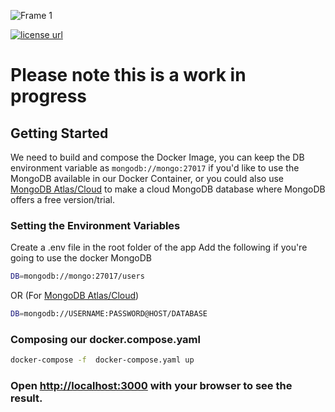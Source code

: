 ![Frame 1](https://user-images.githubusercontent.com/34681035/229315306-eea7671f-6592-4f9f-8934-a08106156e41.png)

  <a href="https://github.com/bo3ouf/nextflix-ts/blob/main/LICENSE">
    <img alt="license url" src="https://img.shields.io/badge/license%20-MIT-1C1E26?style=for-the-badge&labelColor=1C1E26&color=99EDC3"/>
  </a>
  
# Please note this is a work in progress

## Getting Started

We need to build and compose the Docker Image, you can keep the DB environment variable as `mongodb://mongo:27017` if you'd like to use the MongoDB available in our Docker Container, or you could also use [MongoDB Atlas/Cloud](https://www.mongodb.com/cloud) to make a cloud MongoDB database where MongoDB offers a free version/trial.

### Setting the Environment Variables

Create a .env file in the root folder of the app
Add the following if you're going to use the docker MongoDB

```bash
DB=mongodb://mongo:27017/users
```
OR (For [MongoDB Atlas/Cloud](https://www.mongodb.com/cloud))
```bash
DB=mongodb://USERNAME:PASSWORD@HOST/DATABASE
```

### Composing our docker.compose.yaml 
```bash
docker-compose -f  docker-compose.yaml up
```

### Open [http://localhost:3000](http://localhost:3000) with your browser to see the result.
